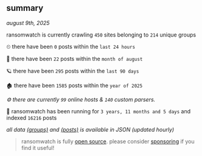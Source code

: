 
## summary
_august 9th, 2025_

ransomwatch is currently crawling `450` sites belonging to `214` unique groups

⏲ there have been `0` posts within the `last 24 hours`

🦈 there have been `22` posts within the `month of august`

🪐 there have been `295` posts within the `last 90 days`

🏚 there have been `1585` posts within the `year of 2025`

_⚙️ there are currently `99` online hosts & `140` custom parsers._

🦕 ransomwatch has been running for `3 years, 11 months and 5 days` and indexed `16216` posts

_all data  [(groups)](http://ransomwhat.telemetry.ltd/groups) and [(posts)](http://ransomwhat.telemetry.ltd/posts) is available in JSON (updated hourly)_

> ransomwatch is fully [open source](https://github.com/joshhighet/ransomwatch#ransomwatch--). please consider [sponsoring](https://github.com/sponsors/joshhighet) if you find it useful!
